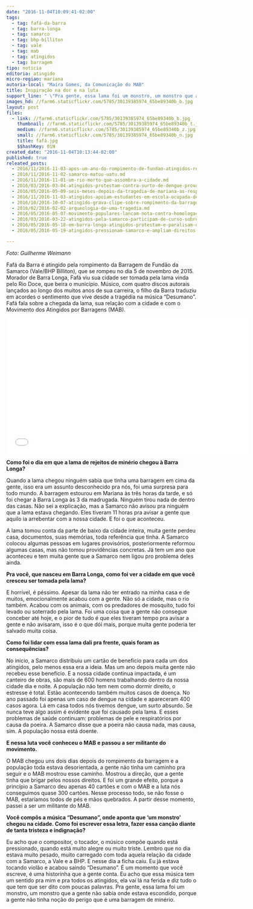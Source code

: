 ```yaml
---
date: "2016-11-04T10:09:41-02:00"
tags:
  - tag: fafá-da-barra
  - tag: barra-longa
  - tag: samarco
  - tag: bhp-billiton
  - tag: vale
  - tag: mab
  - tag: atingidos
  - tag: barragem
tipo: noticia
editoria: atingido
micro-regiao: mariana
autoria-local: "Maíra Gomes, da Comunicação do MAB"
title: Inspiração na dor e na luta
support_line: " \"Pra gente, essa lama foi um monstro, um monstro que a gente não sabia onde estava escondido, porque a gente não tinha noção do perigo que é uma barragem de minério\", afirma o músico e atingido Fafá da Barra. "
images_hd: //farm6.staticflickr.com/5785/30139385974_65be89340b_b.jpg
layout: post
files:
  - link: //farm6.staticflickr.com/5785/30139385974_65be89340b_b.jpg
    thumbnail: //farm6.staticflickr.com/5785/30139385974_65be89340b_t.jpg
    medium: //farm6.staticflickr.com/5785/30139385974_65be89340b_z.jpg
    small: //farm6.staticflickr.com/5785/30139385974_65be89340b_n.jpg
    title: fafá.jpg
    $$hashKey: 01N
created_date: "2016-11-04T10:13:44-02:00"
published: true
releated_posts:
  - 2016/11/2016-11-03-apos-um-ano-do-rompimento-de-fundao-atingidos-realizam-encontro-em-mariana.md
  - 2016/11/2016-11-02-samarco-matou-uatu.md
  - 2016/11/2016-11-01-um-rio-morto-que-assombra-a-cidade.md
  - 2016/03/2016-03-04-atingidos-protestam-contra-surto-de-dengue-provocado-pela-samarco.md
  - 2016/05/2016-05-09-seis-meses-depois-da-tragedia-de-mariana-as-respostas-ainda-nao-foram-dadas.md
  - 2016/11/2016-11-03-atingidos-apoiam-estudantes-em-escola-ocupada-de-mariana-mg.md
  - 2016/10/2016-10-07-atingido-grava-clipe-sobre-rompimento-da-barragem-da-samarco.md
  - 2016/02/2016-02-02-arqueologia-de-uma-tragedia.md
  - 2016/05/2016-05-07-movimento-populares-lancam-nota-contra-homologacao-do-acordao-entre-samarco-e-governos-federal-e-estaduais.md
  - 2016/03/2016-03-22-atingidos-pela-samarco-participam-de-curso-sobre-pensadores-brasileiros.md
  - 2016/05/2016-05-18-em-barra-longa-atingidos-protestam-e-paralisam-obras-da-samarco.md
  - 2016/05/2016-05-19-atingidos-pressionam-samarco-e-ampliam-direitos-em-barra-longa.md

---
```

<p><em>Foto: Guilherme Weimann</em></p>

<p>Faf&aacute; da Barra &eacute; atingido pela rompimento da Barragem de Fund&atilde;o da Samarco (Vale/BHP Billiton), que se rompeu no dia 5 de novembro de 2015. Morador de Barra Longa, Faf&aacute; viu sua cidade ser tomada pela lama vinda pelo Rio Doce, que beira o munic&iacute;pio. M&uacute;sico, com quatro discos autorais lan&ccedil;ados ao longo dos muitos anos de sua carreira, o filho da Barra traduziu em acordes o sentimento que vive desde a trag&eacute;dia na m&uacute;sica &ldquo;Desumano&rdquo;. Faf&aacute; fala sobre a chegada da lama, sua rela&ccedil;&atilde;o com a cidade e com o Movimento dos Atingidos por Barragens (MAB).</p>

<p><iframe allowfullscreen="" frameborder="0" height="360" src="//www.youtube.com/embed/R7VL2Ap9uEA" width="640"></iframe></p>

<p><strong>Como foi o dia em que a lama de rejeitos de min&eacute;rio chegou &agrave; Barra Longa?</strong></p>

<p>Quando a lama chegou ningu&eacute;m sabia que tinha uma barragem em cima da gente, isso era um assunto desconhecido pra n&oacute;s, foi uma surpresa para todo mundo. A barragem estourou em Mariana &agrave;s tr&ecirc;s horas da tarde, e s&oacute; foi chegar &agrave; Barra Longa &agrave;s 3 da madrugada. Ningu&eacute;m tirou nada de dentro das casas. N&atilde;o sei a explica&ccedil;&atilde;o, mas a Samarco n&atilde;o avisou pra ningu&eacute;m que a lama estava chegando. Eles tiveram 11 horas pra avisar a gente que aquilo ia arrebentar com a nossa cidade. E foi o que aconteceu.</p>

<p>A lama tomou conta da parte de baixo da cidade inteira, muita gente perdeu casa, documentos, suas mem&oacute;rias, toda refer&ecirc;ncia que tinha. A Samarco colocou algumas pessoas em lugares provis&oacute;rios, posteriormente reformou algumas casas, mas n&atilde;o tomou provid&ecirc;ncias concretas. J&aacute; tem um ano que aconteceu e tem muita gente que a Samarco nem ligou pro problema deles ainda.</p>

<p><strong>Pra voc&ecirc;, que nasceu em Barra Longa, como foi ver a cidade em que voc&ecirc; cresceu ser tomada pela lama?</strong></p>

<p>E horr&iacute;vel, &eacute; p&eacute;ssimo. Apesar da lama n&atilde;o ter entrado na minha casa e de muitos, emocionalmente acabou com a gente. N&atilde;o s&oacute; a cidade, mas o rio tamb&eacute;m. Acabou com os animais, com os predadores de mosquito, tudo foi levado ou soterrado pela lama. Foi uma coisa que a gente n&atilde;o consegue conceber at&eacute; hoje, e o pior de tudo &eacute; que eles tiveram tempo pra avisar a gente e n&atilde;o avisaram, isso &eacute; o que d&oacute;i mais, porque muita gente poderia ter salvado muita coisa.</p>

<p><strong>Como foi lidar com essa lama dali pra frente, quais foram as consequ&ecirc;ncias? </strong></p>

<p>No in&iacute;cio, a Samarco distribuiu um cart&atilde;o de beneficio para cada um dos atingidos, pelo menos essa era a ideia. Mas um ano depois muita gente n&atilde;o recebeu esse benef&iacute;cio. E a nossa cidade continua impactada, &eacute; um canteiro de obras, s&atilde;o mais de 600 homens trabalhando dentro da nossa cidade dia e noite. A popula&ccedil;&atilde;o n&atilde;o tem nem como dormir direito, o estresse &eacute; total. Est&atilde;o acontecendo tamb&eacute;m muitos casos de doen&ccedil;a. No ano passado foi apenas um caso de dengue na cidade e apareceram 400 casos agora. L&aacute; em casa todos n&oacute;s tivemos dengue, um surto absurdo. Se nunca teve algo assim &eacute; evidente que foi causado pela lama. E esses problemas de sa&uacute;de continuam: problemas de pele e respirat&oacute;rios por causa da poeira. A Samarco disse que a poeira n&atilde;o causa nada, mas causa, sim. A popula&ccedil;&atilde;o nossa est&aacute; doente.</p>

<p><strong>E nessa luta voc&ecirc; conheceu o MAB e passou a ser militante do movimento.</strong></p>

<p>O MAB chegou uns dois dias depois do rompimento da barragem e a popula&ccedil;&atilde;o toda estava desorientada, a gente n&atilde;o tinha um caminho pra seguir e o MAB mostrou esse caminho. Mostrou a dire&ccedil;&atilde;o, que a gente tinha que brigar pelos nossos direitos. E foi um grande efeito, porque a princ&iacute;pio a Samarco deu apenas 40 cart&otilde;es e com o MAB e a luta n&oacute;s conseguimos quase 300 cart&otilde;es. Nesse processo todo, se n&atilde;o fosse o MAB, estar&iacute;amos todos de p&eacute;s e m&atilde;os quebrados. A partir desse momento, passei a ser um militante do MAB.</p>

<p><strong>Voc&ecirc; comp&ocirc;s a m&uacute;sica &ldquo;Desumano&rdquo;, onde aponta que &lsquo;um monstro&rsquo; chegou na cidade. Como foi escrever essa letra, fazer essa can&ccedil;&atilde;o diante de tanta tristeza e indigna&ccedil;&atilde;o?</strong></p>

<p>Eu acho que o compositor, o tocador, o m&uacute;sico comp&otilde;e quando est&aacute; pressionado, quando est&aacute; muito alegre ou muito triste. Lembro que no dia estava muito pesado, muito carregado com toda aquela rela&ccedil;&atilde;o da cidade com a Samarco, a Vale e a BHP. E nesse dia a ficha caiu. Eu j&aacute; estava tocando viol&atilde;o e acabou saindo &ldquo;Desumano&rdquo;. &Eacute; um momento que voc&ecirc; escreve, &eacute; uma historinha que a gente conta. Eu acho que essa m&uacute;sica tem um sentido pra mim e pra todos os atingidos, ela vai l&aacute; na ferida e diz tudo o que tem que ser dito com poucas palavras. Pra gente, essa lama foi um monstro, um monstro que a gente n&atilde;o sabia onde estava escondido, porque a gente n&atilde;o tinha no&ccedil;&atilde;o do perigo que &eacute; uma barragem de min&eacute;rio.&nbsp;</p>
